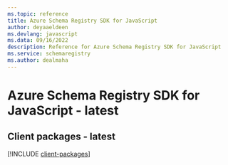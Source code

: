 ```yaml
---
ms.topic: reference
title: Azure Schema Registry SDK for JavaScript
author: deyaaeldeen
ms.devlang: javascript
ms.data: 09/16/2022
description: Reference for Azure Schema Registry SDK for JavaScript
ms.service: schemaregistry
ms.author: dealmaha
---
```

# Azure Schema Registry SDK for JavaScript - latest

## Client packages - latest
[!INCLUDE [client-packages](schema-registry-client-index.md)]